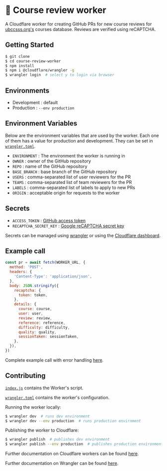 # 👷 Course review worker

A Cloudflare worker for creating GitHub PRs for new course reviews for [ubccsss.org's](https://github.com/ubccsss/ubccsss.org) courses database. Reviews are verified using reCAPTCHA.

## Getting Started

```bash
$ git clone
$ cd course-review-worker
$ npm install
$ npm i @cloudflare/wrangler -g
$ wrangler login  # select y to login via browser
```

## Environments

- Development : default
- Production : `--env production`

## Environment Variables

Below are the environment variables that are used by the worker. Each one of them has a value for production and development. They can be set in [`wrangler.toml`](wrangler.toml).

- `ENVIRONMENT` : The environment the worker is running in
- `OWNER` : owner of the GitHub repository
- `REPO` : name of the GitHub repository
- `BASE_BRANCH` : base branch of the GitHub repository
- `USERS` : comma-separated list of user reviewers for the PR
- `TEAMS` : comma-separated list of team reviewers for the PR
- `LABELS` : comma-separated list of labels to apply to new PRs
- `ORIGIN` : acceptable origin for requests to the worker

## Secrets

- `ACCESS_TOKEN` : [GitHub access token](https://docs.github.com/en/authentication/keeping-your-account-and-data-secure/creating-a-personal-access-token)
- `RECAPTCHA_SECRET_KEY` : [Google reCAPTCHA secret key](https://developers.google.com/recaptcha/intro)

Secrets can be managed using [wrangler](https://developers.cloudflare.com/workers/cli-wrangler/commands#secret) or using the [Cloudflare dashboard](https://dash.cloudflare.com).

## Example call

```javascript
const pr = await fetch(WORKER_URL, {
  method: 'POST',
  headers: {
    'Content-Type': 'application/json',
  },
  body: JSON.stringify({
    recaptcha: {
      token: token,
    },
    details: {
      course: course,
      user: user,
      review: review,
      reference: reference, 
      difficulty: difficulty,
      quality: quality,
      sessionTaken: sessionTaken, 
    },
  }),
})
```

Complete example call with error handling [here](https://github.com/ubccsss/ubccsss.org/blob/master/assets/js/create-github-pr.js).

## Contributing

[`index.js`](index.js) contains the Worker's script.

[`wrangler.toml`](wrangler.toml) contains the worker's configuration.

Running the worker locally:

```bash
$ wrangler dev  # runs dev environment
$ wrangler dev --env production  # runs production envirnment
```

Publishing the worker to Cloudflare:

```bash
$ wrangler publish  # publishes dev environment
$ wrangler publish --env production  # publishes production environment
```

Further documentation on Cloudflare workers can be found [here](https://developers.cloudflare.com/workers).

Further documentation on Wrangler can be found [here](https://developers.cloudflare.com/workers/cli-wrangler).
